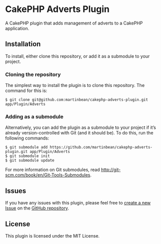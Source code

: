 # CakePHP Adverts Plugin

A CakePHP plugin that adds management of adverts to a CakePHP application.

## Installation

To install, either clone this repository, or add it as a submodule to your project.

### Cloning the repository

The simplest way to install the plugin is to clone this repository. The command for this is:

```
$ git clone git@github.com:martinbean/cakephp-adverts-plugin.git app/Plugin/Adverts
```

### Adding as a submodule

Alternatively, you can add the plugin as a submodule to your project if it’s already version-controlled with Git (and it should be).
To do this, run the following commands:

```
$ git submodule add https://github.com/martinbean/cakephp-adverts-plugin.git app/Plugin/Adverts
$ git submodule init
$ git submodule update
```

For more information on Git submodules, read http://git-scm.com/book/en/Git-Tools-Submodules.

## Issues

If you have any issues with this plugin, please feel free to [create a new Issue](https://github.com/martinbean/cakephp-adverts-plugin/issues/new) on the [GitHub repository](https://github.com/martinbean/cakephp-adverts-plugin).

## License

This plugin is licensed under the MIT License.
